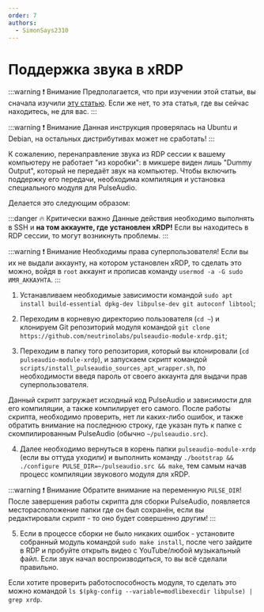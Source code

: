 ```yaml
---
order: 7
authors:
  - SimonSays2310
---
```


<!-- Источник: https://c-nergy.be/blog/?p=17734 -->

# Поддержка звука в xRDP

:::warning :exclamation: Внимание
Предполагается, что при изучении этой статьи, вы сначала изучили [эту статью](/vds/xrdp). Если же нет, то эта статья, где вы сейчас находитесь, не для вас.
:::

:::warning :exclamation: Внимание
Данная инструкция проверялась на Ubuntu и Debian, на остальных дистрибутивах может не сработать!
:::

К сожалению, перенаправление звука из RDP сессии к вашему компьютеру не работает "из коробки": в микшере виден лишь "Dummy Output", который не передаёт звук на компьютер. Чтобы включить поддержку его передачи, необходима компиляция и установка специального модуля для PulseAudio.

Делается это следующим образом:

:::danger :fire: Критически важно
Данные действия необходимо выполнять в SSH и **на том аккаунте, где установлен xRDP!** Если вы находитесь в RDP сессии, то могут возникнуть проблемы.
:::

:::warning :exclamation: Внимание
Необходимы права суперпользователя! Если вы их не выдали аккаунту, на котором установлен xRDP, то сделать это можно, войдя в `root` аккаунт и прописав команду `usermod -a -G sudo ИМЯ_АККАУНТА`.
:::

1. Устанавливаем необходимые зависимости командой `sudo apt install build-essential dpkg-dev libpulse-dev git autoconf libtool`;

2. Переходим в корневую директорию пользователя (`cd ~`) и клонируем Git репозиторий модуля командой `git clone https://github.com/neutrinolabs/pulseaudio-module-xrdp.git`;

3. Переходим в папку того репозитория, который вы клонировали (`cd pulseaudio-module-xrdp`), и запускаем скрипт командой `scripts/install_pulseaudio_sources_apt_wrapper.sh`, по необходимости введя пароль от своего аккаунта для выдачи прав суперпользователя.

Данный скрипт загружает исходный код PulseAudio и зависимости для его компиляции, а также компилирует его самого. После работы скрипта, необходимо проверить, нет ли каких-либо ошибок, и также обратить внимание на последнюю строку, где указан путь к папке с скомпилированным PulseAudio (обычно `~/pulseaudio.src`).

4. Далее необходимо вернуться в корень папки `pulseaudio-module-xrdp` (если вы оттуда уходили) и выполнить команду `./bootstrap && ./configure PULSE_DIR=~/pulseaudio.src && make`, тем самым начав процесс компиляции звукового модуля для xRDP.

:::warning :exclamation: Внимание
Обратите внимание на переменную `PULSE_DIR`! После завершения работы скрипта для сборки PulseAudio, появляется месторасположение папки где он был сохранён, если вы редактировали скрипт - то оно будет совершенно другим!
:::

5. Если в процессе сборки не было никаких ошибок - установите собранный модуль командой `sudo make install`, после чего зайдите в RDP и пробуйте открыть видео с YouTube/любой музыкальный файл. Если звук начал воспроизводиться, то вы всё сделали правильно.

Если хотите проверить работоспособность модуля, то сделать это можно командой `ls $(pkg-config --variable=modlibexecdir libpulse) | grep xrdp`.
